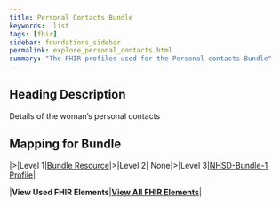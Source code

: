 ```yaml
---
title: Personal Contacts Bundle
keywords:  list
tags: [fhir]
sidebar: foundations_sidebar
permalink: explore_personal_contacts.html
summary: "The FHIR profiles used for the Personal contacts Bundle"
---
```


## Heading Description ##
Details of the woman’s personal contacts

## Mapping for Bundle ##

|>|Level 1|[Bundle Resource](http://hl7.org/fhir/stu3/bundle.html)|>|Level 2| None|>|Level 3|[NHSD-Bundle-1 Profile](http://xxx)|


|**View Used FHIR Elements**|**[View All FHIR Elements](explore_personal_contacts_all.html#mapping-for-bundle)**|

